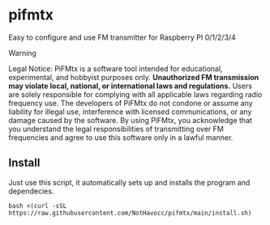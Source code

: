 # pifmtx
Easy to configure and use FM transmitter for Raspberry PI 0/1/2/3/4

> [!WARNING]  
> Legal Notice: PiFMtx is a software tool intended for educational, experimental, and hobbyist purposes only. **Unauthorized FM transmission may violate local, national, or international laws and regulations.** Users are solely responsible for complying with all applicable laws regarding radio frequency use. The developers of PiFMtx do not condone or assume any liability for illegal use, interference with licensed communications, or any damage caused by the software. By using PiFMtx, you acknowledge that you understand the legal responsibilities of transmitting over FM frequencies and agree to use this software only in a lawful manner.

## Install
Just use this script, it automatically sets up and installs the program and dependecies.
```
bash <(curl -sSL https://raw.githubusercontent.com/NotHavocc/pifmtx/main/install.sh)
```

